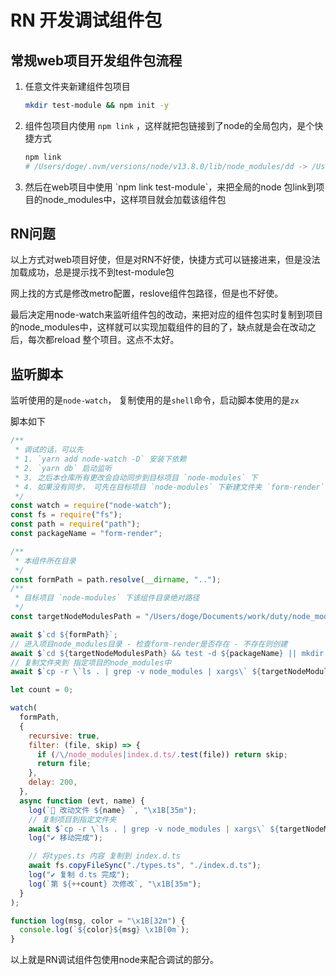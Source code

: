 # RN 开发调试组件包

## 常规web项目开发组件包流程

1.  任意文件夹新建组件包项目

    ```bash
    mkdir test-module && npm init -y
    ```

2.  组件包项目内使用 `npm link` ，这样就把包链接到了node的全局包内，是个快捷方式

    ```bash
    npm link
    # /Users/doge/.nvm/versions/node/v13.8.0/lib/node_modules/dd -> /Users/doge/Documents/learn/test/dd
    ```

3.  然后在web项目中使用 \`npm link test-module\`，来把全局的node 包link到项目的node\_modules中，这样项目就会加载该组件包



## RN问题

以上方式对web项目好使，但是对RN不好使，快捷方式可以链接进来，但是没法加载成功，总是提示找不到test-module包

网上找的方式是修改metro配置，reslove组件包路径，但是也不好使。

最后决定用node-watch来监听组件包的改动，来把对应的组件包实时复制到项目的node\_modules中，这样就可以实现加载组件的目的了，缺点就是会在改动之后，每次都reload 整个项目。这点不太好。



## 监听脚本

监听使用的是`node-watch`， 复制使用的是`shell`命令，启动脚本使用的是`zx`

脚本如下

```javascript
/**
 * 调试的话，可以先
 * 1. `yarn add node-watch -D` 安装下依赖
 * 2. `yarn db` 启动监听
 * 3. 之后本仓库所有更改会自动同步到目标项目 `node-modules` 下
 * 4. 如果没有同步， 可先在目标项目 `node-modules` 下新建文件夹 `form-render`
 */
const watch = require("node-watch");
const fs = require("fs");
const path = require("path");
const packageName = "form-render";

/**
 * 本组件所在目录
 */
const formPath = path.resolve(__dirname, "..");
/**
 * 目标项目 `node-modules` 下该组件目录绝对路径
 */
const targetNodeModulesPath = "/Users/doge/Documents/work/duty/node_modules/";

await $`cd ${formPath}`;
// 进入项目node_modules目录 - 检查form-render是否存在 - 不存在则创建
await $`cd ${targetNodeModulesPath} && test -d ${packageName} || mkdir ${packageName}`;
// 复制文件夹到 指定项目的node_modules中
await $`cp -r \`ls . | grep -v node_modules | xargs\` ${targetNodeModulesPath}/${packageName}`;

let count = 0;

watch(
  formPath,
  {
    recursive: true,
    filter: (file, skip) => {
      if (/\/node_modules|index.d.ts/.test(file)) return skip;
      return file;
    },
    delay: 200,
  },
  async function (evt, name) {
    log(`🔨 改动文件 ${name} `, "\x1B[35m");
    // 复制项目到指定文件夹
    await $`cp -r \`ls . | grep -v node_modules | xargs\` ${targetNodeModulesPath}/${packageName}`;
    log("✔️ 移动完成");

    // 将types.ts 内容 复制到 index.d.ts
    await fs.copyFileSync("./types.ts", "./index.d.ts");
    log("✔️ 复制 d.ts 完成");
    log(`第 ${++count} 次修改`, "\x1B[35m");
  }
);

function log(msg, color = "\x1B[32m") {
  console.log(`${color}${msg} \x1B[0m`);
}

```

以上就是RN调试组件包使用node来配合调试的部分。
